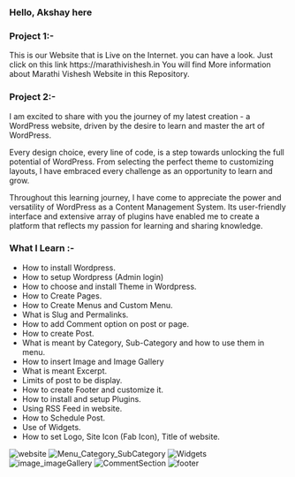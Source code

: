 <h3>Hello, Akshay here</h3>

<h3>Project 1:-</h3>
This is our Website that is Live on the Internet. you can have a look. Just click on this link 
https://marathivishesh.in
You will find More information about Marathi Vishesh Website in this Repository.

<h3>Project 2:-</h3>
I am excited to share with you the journey of my latest creation - a WordPress website, driven by the desire to learn and master the art of WordPress.

Every design choice, every line of code, is a step towards unlocking the full potential of WordPress. From selecting the perfect theme to customizing layouts, I have embraced every challenge as an opportunity to learn and grow.

Throughout this learning journey, I have come to appreciate the power and versatility of WordPress as a Content Management System. Its user-friendly interface and extensive array of plugins have enabled me to create a platform that reflects my passion for learning and sharing knowledge.

<h3>What I Learn :-</h3>

- How to install Wordpress.
- How to setup Wordpress (Admin login)
- How to choose and install Theme in Wordpress.
- How to Create Pages.
- How to Create Menus and Custom Menu.
- What is Slug and Permalinks.
- How to add Comment option on post or page.
- How to create Post.
- What is meant by Category, Sub-Category and how to use them in menu.
- How to insert Image and Image Gallery
- What is meant Excerpt.
- Limits of post to be display.
- How to create Footer and customize it.
- How to install and setup Plugins.
- Using RSS Feed in website.
- How to Schedule Post.
- Use of Widgets.
- How to set Logo, Site Icon (Fab Icon), Title of website.


![website](https://github.com/akshaychirme/Wordpress-Project/assets/114064880/1ee809f2-01dc-477a-8d1c-9c30c57cb704)
![Menu_Category_SubCategory](https://github.com/akshaychirme/Wordpress-Project/assets/114064880/b7cb7949-ba42-40be-81ed-75f07ff9c362)
![Widgets](https://github.com/akshaychirme/Wordpress-Project/assets/114064880/ad7b6be4-f55b-4fb5-994e-ace2f6b3aace)
![image_imageGallery](https://github.com/akshaychirme/Wordpress-Project/assets/114064880/96817672-e2eb-4629-a4e9-8aecd7407acb)
![CommentSection](https://github.com/akshaychirme/Wordpress-Project/assets/114064880/75f54ba7-84a9-48e2-86f4-5694785910e3)
![footer](https://github.com/akshaychirme/Wordpress-Project/assets/114064880/8cf06716-2a69-43f9-90ce-7c852ca5ff39)

